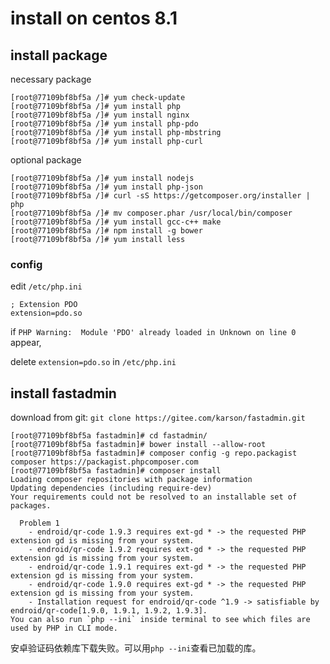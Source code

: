 # install on centos 8.1
## install package
necessary package
```
[root@77109bf8bf5a /]# yum check-update
[root@77109bf8bf5a /]# yum install php
[root@77109bf8bf5a /]# yum install nginx
[root@77109bf8bf5a /]# yum install php-pdo
[root@77109bf8bf5a /]# yum install php-mbstring
[root@77109bf8bf5a /]# yum install php-curl
```
optional package
```
[root@77109bf8bf5a /]# yum install nodejs
[root@77109bf8bf5a /]# yum install php-json
[root@77109bf8bf5a /]# curl -sS https://getcomposer.org/installer | php
[root@77109bf8bf5a /]# mv composer.phar /usr/local/bin/composer
[root@77109bf8bf5a /]# yum install gcc-c++ make
[root@77109bf8bf5a /]# npm install -g bower
[root@77109bf8bf5a /]# yum install less
```
### config
edit `/etc/php.ini`
```
; Extension PDO
extension=pdo.so
```
if `PHP Warning:  Module 'PDO' already loaded in Unknown on line 0` appear,

delete `extension=pdo.so` in `/etc/php.ini`
## install fastadmin
download from git:
`git clone https://gitee.com/karson/fastadmin.git`

```
[root@77109bf8bf5a fastadmin]# cd fastadmin/
[root@77109bf8bf5a fastadmin]# bower install --allow-root
[root@77109bf8bf5a fastadmin]# composer config -g repo.packagist composer https://packagist.phpcomposer.com
[root@77109bf8bf5a fastadmin]# composer install
Loading composer repositories with package information
Updating dependencies (including require-dev)
Your requirements could not be resolved to an installable set of packages.

  Problem 1
    - endroid/qr-code 1.9.3 requires ext-gd * -> the requested PHP extension gd is missing from your system.
    - endroid/qr-code 1.9.2 requires ext-gd * -> the requested PHP extension gd is missing from your system.
    - endroid/qr-code 1.9.1 requires ext-gd * -> the requested PHP extension gd is missing from your system.
    - endroid/qr-code 1.9.0 requires ext-gd * -> the requested PHP extension gd is missing from your system.
    - Installation request for endroid/qr-code ^1.9 -> satisfiable by endroid/qr-code[1.9.0, 1.9.1, 1.9.2, 1.9.3].
You can also run `php --ini` inside terminal to see which files are used by PHP in CLI mode.
```
安卓验证码依赖库下载失败。可以用`php --ini`查看已加载的库。
